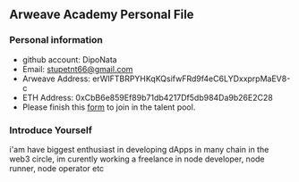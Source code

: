 ## Arweave Academy Personal File

### Personal information

- github account: DipoNata 
- Email: stupetnt66@gmail.com
- Arweave Address: erWIFTBRPYHKqKQsifwFRd9f4eC6LYDxxprpMaEV8-c
- ETH Address: 0xCbB6e859Ef89b71db4217Df5db984Da9b26E2C28
- Please finish this [form](https://docs.google.com/forms/d/e/1FAIpQLSfWA5fIIcBgmRppm3jNz5vmf9Mai_QMVil-2pO4r7YKn_Zhtw/viewform?usp=sf_link) to join in the talent pool.

### Introduce Yourself
 i'am have biggest enthusiast in developing dApps in many chain in the web3 circle, im curently working a freelance in node developer, node runner, node operator etc
